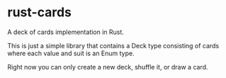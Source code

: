 # rust-cards
A deck of cards implementation in Rust.

This is just a simple library that contains a Deck type consisting of cards where each value and suit is an Enum type.

Right now you can only create a new deck, shuffle it, or draw a card.
